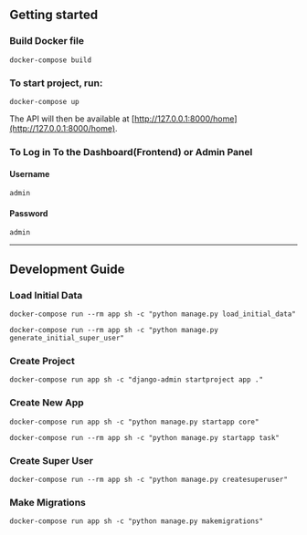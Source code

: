 
## Getting started

### Build Docker file
```
docker-compose build
```




### To start project, run:
```
docker-compose up
```

The API will then be available at [http://127.0.0.1:8000/home](http://127.0.0.1:8000/home).

### To Log in To the Dashboard(Frontend) or Admin Panel

#### Username
```
admin
```
#### Password
```
admin
```

---

## Development Guide

### Load Initial Data
```
docker-compose run --rm app sh -c "python manage.py load_initial_data"
```
```
docker-compose run --rm app sh -c "python manage.py generate_initial_super_user"
```

### Create Project
```
docker-compose run app sh -c "django-admin startproject app ."
```

### Create New App
```
docker-compose run app sh -c "python manage.py startapp core"
```
```
docker-compose run --rm app sh -c "python manage.py startapp task"
```

### Create Super User
```
docker-compose run --rm app sh -c "python manage.py createsuperuser"
```

### Make Migrations
```
docker-compose run app sh -c "python manage.py makemigrations"
```
